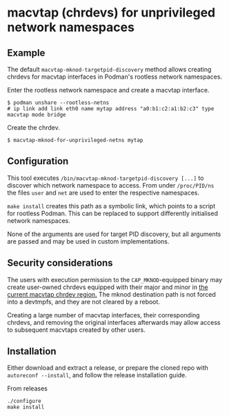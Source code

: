 # macvtap (chrdevs) for unprivileged network namespaces

## Example

The default `macvtap-mknod-targetpid-discovery` method allows creating chrdevs
for macvtap interfaces in Podman's rootless network namespaces.

Enter the rootless network namespace and create a macvtap interface.
```
$ podman unshare --rootless-netns
# ip link add link eth0 name mytap address "a0:b1:c2:a1:b2:c3" type macvtap mode bridge
```

Create the chrdev.
```
$ macvtap-mknod-for-unprivileged-netns mytap
```


## Configuration

This tool executes `/bin/macvtap-mknod-targetpid-discovery [...]` to discover
which network namespace to access. From under `/proc/PID/ns` the files `user`
and `net` are used to enter the respective namespaces.

`make install` creates this path as a symbolic link, which points to a script
for rootless Podman. This can be replaced to support differently initialised
network namespaces.

None of the arguments are used for target PID discovery, but all arguments are
passed and may be used in custom implementations.


## Security considerations

The users with execution permission to the `CAP_MKNOD`-equipped binary may
create user-owned chrdevs equipped with their major and minor in [the current
macvtap chrdev
region.](https://www.kernel.org/doc/html/v6.5/core-api/kernel-api.html#c.register_chrdev_region)
The mknod destination path is not forced into a devtmpfs, and they are not
cleared by a reboot.

Creating a large number of macvtap interfaces, their corresponding chrdevs, and
removing the original interfaces afterwards may allow access to subsequent
macvtaps created by other users.


## Installation

Either download and extract a release, or prepare the cloned repo with
`autoreconf --install`, and follow the release installation guide.

From releases
```
./configure
make install
```
